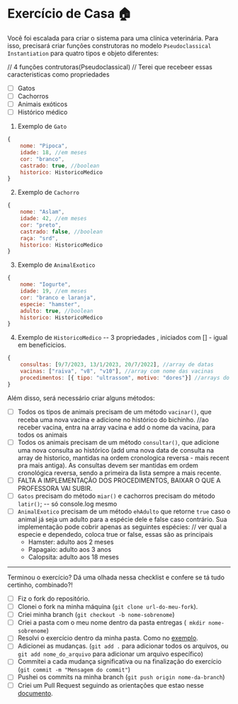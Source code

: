 # Exercício de Casa 🏠

Você foi escalada para criar o sistema para uma clínica veterinária.
Para isso, precisará criar funções construtoras no modelo `Pseudoclassical Instantiation` para quatro tipos e objeto diferentes:

// 4 funções contrutoras(Pseudoclassical)
// Terei que recebeer essas caracteristicas como propriedades

- [ ] Gatos
- [ ] Cachorros
- [ ] Animais exóticos
- [ ] Histórico médico

1. Exemplo de `Gato`
```javascript
{
    nome: "Pipoca",
    idade: 18, //em meses
    cor: "branco",
    castrado: true, //boolean
    historico: HistoricoMedico
}
```

2. Exemplo de `Cachorro`
```javascript
{
    nome: "Aslam",
    idade: 42, //em meses
    cor: "preto",
    castrado: false, //boolean
    raça: "srd",
    historico: HistoricoMedico
}
```

3. Exemplo de `AnimalExotico`
```javascript
{
    nome: "Iogurte",
    idade: 19, //em meses
    cor: "branco e laranja",
    especie: "hamster",
    adulto: true, //boolean
    historico: HistoricoMedico
}
```

4. Exemplo de `HistoricoMedico` -- 3 propriedades , iniciados com [] - igual em beneficicios.
```javascript
{
    consultas: [9/7/2023, 13/1/2023, 20/7/2022], //array de datas
    vacinas: ["raiva", "v8", "v10"], //array com nome das vacinas
    procedimentos: [{ tipo: "ultrassom", motivo: "dores"}] //arrays do q fez e motivo
}
```

Além disso, será necessário criar alguns métodos:
- [ ] Todos os tipos de animais precisam de um método `vacinar()`, que receba uma nova vacina e adicione no histórico do bichinho. //ao receber vacina, entra na array vacina e add o nome da vacina, para todos os animais
- [ ] Todos os animais precisam de um método `consultar()`, que adicione uma nova consulta ao histórico (add uma nova data de consulta na array de historico, mantidas na ordem cronologica reversa - mais recent pra mais antiga). As consultas devem ser mantidas em ordem cronológica reversa, sendo a primeira da lista sempre a mais recente.
- [ ] FALTA A IMPLEMENTAÇÃO DOS PROCEDIMENTOS, BAIXAR O QUE A PROFESSORA VAI SUBIR.
- [ ] `Gatos` precisam do método `miar()` e cachorros precisam do método `latir()`; -- só console.log mesmo
- [ ] `AnimalExotico` precisam de um método `ehAdulto` que retorne `true` caso o animal já seja um adulto para a espécie dele e false caso contrário. Sua implementação pode cobrir apenas as seguintes espécies:
// ver qual a especie e dependedo, coloca true or false, essas são as principais
  - Hamster: adulto aos 2 meses
  - Papagaio: adulto aos 3 anos
  - Calopsita: adulto aos 18 meses

---

Terminou o exercício? Dá uma olhada nessa checklist e confere se tá tudo certinho, combinado?!

- [ ] Fiz o fork do repositório.
- [ ] Clonei o fork na minha máquina (`git clone url-do-meu-fork`).
- [ ] Criei minha branch (` git checkout -b nome-sobrenome `)
- [ ] Criei a pasta com o meu nome dentro da pasta entregas (` mkdir nome-sobrenome`)
- [ ] Resolvi o exercício dentro da minha pasta. Como no [exemplo](/on21-imersao-js-S1-TDD/exercicios/para-casa/entregas/exemplo-nome-sobrenome/).
- [ ] Adicionei as mudanças. (`git add .` para adicionar todos os arquivos, ou `git add nome_do_arquivo` para adicionar um arquivo específico)
- [ ] Commitei a cada mudança significativa ou na finalização do exercício (`git commit -m "Mensagem do commit"`)
- [ ] Pushei os commits na minha branch (`git push origin nome-da-branch`)
- [ ] Criei um Pull Request seguindo as orientações que estao nesse [documento](/on21-imersao-js-S1-TDD/exercicios/para-casa/instrucoes-pull-request.md).
